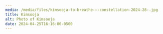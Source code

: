 ```yaml
---
media: /media/files/kimsooja-to-breathe-—-constellation-2024-28-.jpg
title: Kimsooja
alt: Photo of Kimsooja
date: 2024-04-25T16:16:00-0500
---
```

